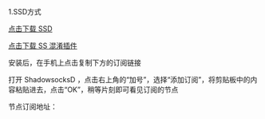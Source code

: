 1.SSD方式

  [点击下载 SSD](https://github.com/reporterr/reporter/raw/master/files/ssd-android.apk) 
  
  [点击下载 SS 混淆插件](https://github.com/reporterr/reporter/raw/master/files/ss-android-obfs.apk)

  安装后，在手机上点击复制下方的订阅链接

  打开 ShadowsocksD ，点击右上角的“加号”，选择“添加订阅”，将剪贴板中的内容粘贴进去，点击“OK”，稍等片刻即可看见订阅的节点
  
  节点订阅地址：
